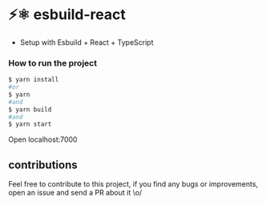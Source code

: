 # ⚡️⚛️ esbuild-react

- Setup with Esbuild + React + TypeScript

### How to run the project

```bash
$ yarn install
#or
$ yarn
#and
$ yarn build
#and
$ yarn start
```

Open localhost:7000

## contributions
Feel free to contribute to this project, if you find any bugs or improvements, open an issue and send a PR about it \o/
